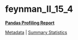 # feynman_II_15_4

[**Pandas Profiling Report**](https://epistasislab.github.io/pmlb/profile/feynman_II_15_4.html)

[Metadata](metadata.yaml) | [Summary Statistics](summary_stats.tsv)

